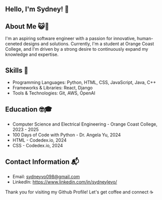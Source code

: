 ## Hello, I'm Sydney! 🌟

## About Me 😺🎀
I'm an aspiring software engineer with a passion for innovative, human-ceneted designs and solutions. 
Currently, I'm a student at Orange Coast College, and I'm driven by a strong desire to continuously expand my knowledge and expertise.

## Skills 💪
- Programming Languages: Python, HTML, CSS, JavaScript, Java, C++
- Frameworks & Libraries: React, Django
- Tools & Technologies: Git, AWS, OpenAI

## Education 🤓🎓
- Computer Science and Electrical Engineering - Orange Coast College, 2023 - 2025
- 100 Days of Code with Python - Dr. Angela Yu, 2024
- HTML - Codedex.io, 2024
- CSS - Codedex.io, 2024

## Contact Information 📬
- Email: sydneyvo098@gmail.com
- LinkedIn: https://www.linkedin.com/in/sydneylevo/

Thank you for visiting my Github Profile! Let's get coffee and connect ☕

